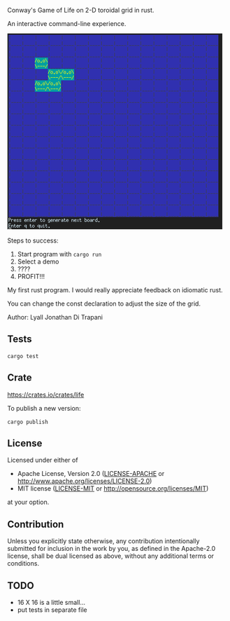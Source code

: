 Conway's Game of Life on 2-D toroidal grid in rust.

An interactive command-line experience.

![glider.png](glider.png)

Steps to success:

1. Start program with `cargo run`
2. Select a demo
3. ????
4. PROFIT!!!

My first rust program.  I would really appreciate feedback on idiomatic rust.

You can change the const declaration to adjust the size of the grid.

Author: Lyall Jonathan Di Trapani


Tests
-----

    cargo test


Crate
-----

<https://crates.io/crates/life>

To publish a new version:

    cargo publish


License
-------

Licensed under either of

 * Apache License, Version 2.0
   ([LICENSE-APACHE](LICENSE-APACHE) or http://www.apache.org/licenses/LICENSE-2.0)
 * MIT license ([LICENSE-MIT](LICENSE-MIT) or http://opensource.org/licenses/MIT)

at your option.


Contribution
------------

Unless you explicitly state otherwise, any contribution intentionally submitted
for inclusion in the work by you, as defined in the Apache-2.0 license, shall
be dual licensed as above, without any additional terms or conditions.


TODO
----

- 16 X 16 is a little small...
- put tests in separate file
